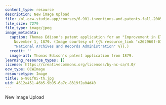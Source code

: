 ```yaml
---
content_type: resource
description: New image Upload
file: /ol-ocw-studio-app/courses/6-901-inventions-and-patents-fall-2005/4612a45146b59b956a7c8319f2a04d40_6-901f05-th.jpg
file_size: 7279
file_type: image/jpeg
image_metadata:
  caption: Thomas Edison's patent application for an "Improvement in Electric Lamps,"
    November 1, 1879. (Image courtesy of {{% resource_link "c262960f-0154-48ed-8a97-d2de29ae9228"
    "National Archives and Records Administration" %}}.)
  credit: ''
  image-alt: Thomas Edison's patent application from 1879.
learning_resource_types: []
license: https://creativecommons.org/licenses/by-nc-sa/4.0/
ocw_type: OCWImage
resourcetype: Image
title: 6-901f05-th.jpg
uid: 4612a451-46b5-9b95-6a7c-8319f2a04d40
---
```

New image Upload